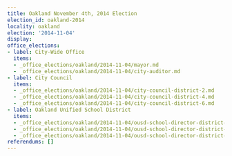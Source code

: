 ```yaml
---
title: Oakland November 4th, 2014 Election
election_id: oakland-2014
locality: oakland
election: '2014-11-04'
display: 
office_elections:
- label: City-Wide Office
  items:
  - _office_elections/oakland/2014-11-04/mayor.md
  - _office_elections/oakland/2014-11-04/city-auditor.md
- label: City Council
  items:
  - _office_elections/oakland/2014-11-04/city-council-district-2.md
  - _office_elections/oakland/2014-11-04/city-council-district-4.md
  - _office_elections/oakland/2014-11-04/city-council-district-6.md
- label: Oakland Unified School District
  items:
  - _office_elections/oakland/2014-11-04/ousd-school-director-district-2.md
  - _office_elections/oakland/2014-11-04/ousd-school-director-district-4.md
  - _office_elections/oakland/2014-11-04/ousd-school-director-district-6.md
referendums: []
---
```


